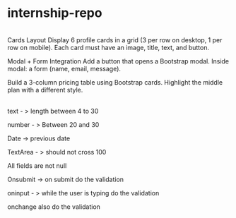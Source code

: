 # internship-repo
<br>
Cards Layout
Display 6 profile cards in a grid (3 per row on desktop, 1 per row on mobile).
Each card must have an image, title, text, and button.
 
Modal + Form Integration
Add a button that opens a Bootstrap modal.
Inside modal: a form (name, email, message).
 
 
Build a 3-column pricing table using Bootstrap cards.
Highlight the middle plan with a different style.

<br>
text - > length between 4 to 30
 
number - > Between 20 and 30
 
Date -> previous date
 
TextArea - > should not cross 100
 
All fields are not null
 
 
 
Onsubmit -> on submit do the validation
 
oninput - > while the user is typing do the validation 
 
onchange also do the validation 
 